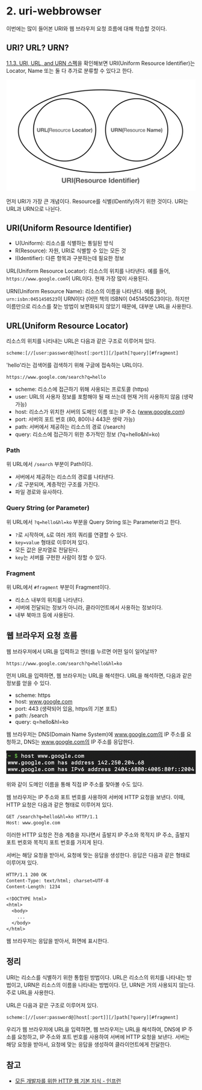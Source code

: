 # 2. uri-webbrowser

이번에는 많이 들어본 URI와 웹 브라우저 요청 흐름에 대해 학습할 것이다.

## URI? URL? URN?

[1.1.3. URI, URL, and URN 스펙](https://www.ietf.org/rfc/rfc3986.txt)을 확인해보면 URI(Uniform Resource Identifier)는 Locator, Name 또는 둘 다 추가로 분류할 수 있다고 한다.

![uri](images/uriDiagram.png)

먼저 URI가 가장 큰 개념이다. Resource를 식별(IDentify)하기 위한 것이다. URI는 URL과 URN으로 나뉜다.

## URI(Uniform Resource Identifier)

- U(Uniform): 리소스를 식별하는 통일된 방식
- R(Resource): 자원, URI로 식별할 수 있는 모든 것
- I(Identifier): 다른 항목과 구분하는데 필요한 정보

URL(Uniform Resource Locator): 리소스의 위치를 나타낸다. 예를 들어, `https://www.google.com`이 URL이다. 현재 가장 많이 사용된다.

URN(Uniform Resource Name): 리소스의 이름을 나타낸다. 예를 들어, `urn:isbn:0451450523`이 URN이다 (어떤 책의 ISBN이 0451450523이다). 하지만 이름만으로 리소스를 찾는 방법이 보편화되지 않았기 때문에, 대부분 URL을 사용한다.

## URL(Uniform Resource Locator)

리소스의 위치를 나타내는 URL은 다음과 같은 구조로 이루어져 있다.

```plaintext
scheme:[//[user:password@]host[:port]][/]path[?query][#fragment]
```

'hello'라는 검색어를 검색하기 위해 구글에 접속하는 URL이다.

```plaintext
https://www.google.com/search?q=hello
```

- scheme: 리소스에 접근하기 위해 사용되는 프로토콜 (https)
- user: URL의 사용자 정보를 포함해야 될 때 쓰는데 현재 거의 사용하지 않음 (생략 가능)
- host: 리소스가 위치한 서버의 도메인 이름 또는 IP 주소 (www.google.com)
- port: 서버의 포트 번호 (80, 80이나 443은 생략 가능)
- path: 서버에서 제공하는 리소스의 경로 (/search)
- query: 리소스에 접근하기 위한 추가적인 정보 (?q=hello&hl=ko)

### Path

위 URL에서 `/search` 부분이 Path이다.

- 서버에서 제공하는 리소스의 경로를 나타낸다.
- `/`로 구분되며, 계층적인 구조를 가진다.
- 파일 경로와 유사하다.

### Query String (or Parameter)

위 URL에서 `?q=hello&hl=ko` 부분을 Query String 또는 Parameter라고 한다.

- `?`로 시작하며, `&`로 여러 개의 쿼리를 연결할 수 있다.
- `key=value` 형태로 이루어져 있다.
- 모든 값은 문자열로 전달된다.
- `key`는 서버를 구현한 사람이 정할 수 있다.

### Fragment

위 URL에서 `#fragment` 부분이 Fragment이다.

- 리소스 내부의 위치를 나타낸다.
- 서버에 전달되는 정보가 아니라, 클라이언트에서 사용하는 정보이다.
- 내부 북마크 등에 사용된다.

## 웹 브라우저 요청 흐름

웹 브라우저에서 URL을 입력하고 엔터를 누르면 어떤 일이 일어날까?

```
https://www.google.com/search?q=hello&hl=ko
```

먼저 URL을 입력하면, 웹 브라우저는 URL을 해석한다. URL을 해석하면, 다음과 같은 정보를 얻을 수 있다.

- scheme: https
- host: www.google.com
- port: 443 (생략되어 있음, https의 기본 포트)
- path: /search
- query: q=hello&hl=ko

웹 브라우저는 DNS(Domain Name System)에 www.google.com의 IP 주소를 요청하고, DNS는 www.google.com의 IP 주소를 응답한다.

![domainName](images/domainName.png)

위와 같이 도메인 이름을 통해 직접 IP 주소를 찾아볼 수도 있다.

웹 브라우저는 IP 주소와 포트 번호를 사용하여 서버에 HTTP 요청을 보낸다. 이때, HTTP 요청은 다음과 같은 형태로 이루어져 있다.

```plaintext
GET /search?q=hello&hl=ko HTTP/1.1
Host: www.google.com
```

이러한 HTTP 요청은 전송 계층을 지나면서 출발지 IP 주소와 목적지 IP 주소, 출발지 포트 번호와 목적지 포트 번호를 가지게 된다.

서버는 해당 요청을 받아서, 요청에 맞는 응답을 생성한다. 응답은 다음과 같은 형태로 이루어져 있다.

```plaintext
HTTP/1.1 200 OK
Content-Type: text/html; charset=UTF-8
Content-Length: 1234

<!DOCTYPE html>
<html>
  <body>
    ...
  </body>
</html>
```

웹 브라우저는 응답을 받아서, 화면에 표시한다.

## 정리

URI는 리소스를 식별하기 위한 통합된 방법이다. URL은 리소스의 위치를 나타내는 방법이고, URN은 리소스의 이름을 나타내는 방법이다. 단, URN은 거의 사용되지 않는다. 주로 URL을 사용한다.

URL은 다음과 같은 구조로 이루어져 있다.

```plaintext
scheme:[//[user:password@]host[:port]][/]path[?query][#fragment]
```

우리가 웹 브라우저에 URL을 입력하면, 웹 브라우저는 URL을 해석하여, DNS에 IP 주소를 요청하고, IP 주소와 포트 번호를 사용하여 서버에 HTTP 요청을 보낸다. 서버는 해당 요청을 받아서, 요청에 맞는 응답을 생성하여 클라이언트에게 전달한다.

## 참고

- [모든 개발자를 위한 HTTP 웹 기본 지식 - 인프런](https://www.inflearn.com/course/http-%EC%9B%B9-%EB%84%A4%ED%8A%B8%EC%9B%8C%ED%81%AC/dashboard)
